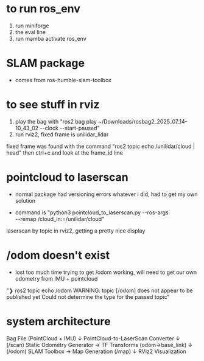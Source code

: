 # to run ros_env
1. run miniforge
2. the eval line
3. run mamba activate ros_env

# SLAM package
- comes from ros-humble-slam-toolbox

# to see stuff in rviz
1. play the bag with "ros2 bag play ~/Downloads/rosbag2_2025_07_14-10_43_02 --clock --start-paused"
2. run rviz2, fixed frame is unilidar_lidar

fixed frame was found with the command
"ros2 topic echo /unilidar/cloud | head"
then ctrl+c and look at the frame_id line

# pointcloud to laserscan
- normal package had versioning errors whatever i did, had to get my own solution

- command is "python3 pointcloud_to_laserscan.py --ros-args \
  --remap /cloud_in:=/unilidar/cloud"

laserscan by topic in rviz2, getting a pretty nice display

# /odom doesn't exist
- lost too much time trying to get /odom working, will need to get our own odometry from IMU + pointcloud

"❯ ros2 topic echo /odom
WARNING: topic [/odom] does not appear to be published yet
Could not determine the type for the passed topic"

# system architecture
Bag File (PointCloud + IMU) 
    ↓
PointCloud-to-LaserScan Converter
    ↓ (/scan)
Static Odometry Generator → TF Transforms (odom→base_link)
    ↓ (/odom)
SLAM Toolbox → Map Generation (/map)
    ↓
RViz2 Visualization
